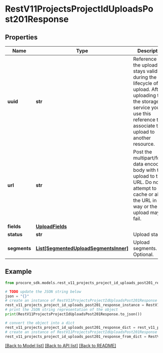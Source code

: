 # RestV11ProjectsProjectIdUploadsPost201Response


## Properties

Name | Type | Description | Notes
------------ | ------------- | ------------- | -------------
**uuid** | **str** | Reference to the upload that stays valid during the lifecycle of the upload. After uploading to the storage service you will use this reference to associate the upload to another resource. | [optional] 
**url** | **str** | Post the multipart/form-data encoded body with the upload to this URL. Do not attempt to cache or alter the URL in any way or the upload may fail. | [optional] 
**fields** | [**UploadFields**](UploadFields.md) |  | [optional] 
**status** | **str** | Upload status. | [optional] 
**segments** | [**List[SegmentedUploadSegmentsInner]**](SegmentedUploadSegmentsInner.md) | Upload segments. Optional. | [optional] 

## Example

```python
from procore_sdk.models.rest_v11_projects_project_id_uploads_post201_response import RestV11ProjectsProjectIdUploadsPost201Response

# TODO update the JSON string below
json = "{}"
# create an instance of RestV11ProjectsProjectIdUploadsPost201Response from a JSON string
rest_v11_projects_project_id_uploads_post201_response_instance = RestV11ProjectsProjectIdUploadsPost201Response.from_json(json)
# print the JSON string representation of the object
print(RestV11ProjectsProjectIdUploadsPost201Response.to_json())

# convert the object into a dict
rest_v11_projects_project_id_uploads_post201_response_dict = rest_v11_projects_project_id_uploads_post201_response_instance.to_dict()
# create an instance of RestV11ProjectsProjectIdUploadsPost201Response from a dict
rest_v11_projects_project_id_uploads_post201_response_from_dict = RestV11ProjectsProjectIdUploadsPost201Response.from_dict(rest_v11_projects_project_id_uploads_post201_response_dict)
```
[[Back to Model list]](../README.md#documentation-for-models) [[Back to API list]](../README.md#documentation-for-api-endpoints) [[Back to README]](../README.md)


